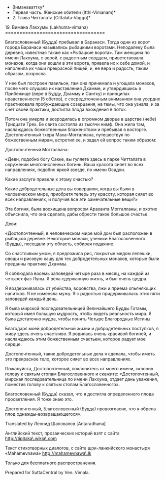 * Виманаваттху*
* Первая часть\. Женские обители \(Itthi\-Vimanam\)*
* 2\. Глава Читталата \(Cittalata\-Vaggo\)*

19\. Вимана Лакхумы \(Lakhuma\-vimana\)
\=\=\=\=\=\=\=\=\=\=\=\=\=\=\=\=\=\=\=\=\=\=\=\=\=\=\=\=\=\=\=\=\=\=\=

Благословенный \(Будда\) пребывал в Баранаси\. Тогда одни из ворот города Баранаси назывались рыбацкими воротами\. Неподалеку была деревня, известная также как «Рыбацкие ворота»\. Там женщина по имени Лакхума, с верой, с радостным сердцем, приветствовала монахов, когда они вошли в эти ворота, привела их к себе домой, и наполнила их чаши прекрасной пищей, и, ее вера и радость, таким образом, возросла\.

У нее был построен павильон, там она принимала и угощала монахов, после чего слушала их наставления Дхамме, и утвердившись в Прибежище \(вере в Будду, Дхамму и Сангху\) и принципах нравственности \(5 обетов\), с сосредоточенным вниманием она усердно практиковала пробуждающие созерцания, на темы, что она узнала, и за счет своей практики, достигла плода вхождения в поток\.

Потом она умерла и возродилась в огромном дворце в царстве \(небе\) Тридцати Трех\. Ее свита состояла из тысячи нимф\. Она жила там, наслаждаясь божественным блаженством и пребывая в восторге\. Достопочтенный тхера Маха\-Моггаллана, путешествуя по божественным мирам, встретил ее, и задал ей вопрос таким образом:

Достопочтенный Моггаллана:

«Деви, подобно богу Сакке, вы гуляете здесь в парке Читталата в окружении многочисленных богинь\. Ваша красота сияет во всех направлениях, подобно яркой звезде, по имени Осадхи\.

Какие заслуги привели к этому счастью?

Какие добродетельные дела вы совершили, когда вы были в человеческом мире, приобретя теперь эту красоту, которая сияет во всех направлениях, и получив все эти замечательные вещи?»

Эта богиня, была восхищена вопросом Араханта Моггалланы, и охотно объяснила, что она сделала, дабы обрести такое большое счастье\.

Деви:

«Достопочтенный, в человеческом мире мой дом был расположен в рыбацкой деревне\. Некоторые монахи, ученики Благословенного \(Будды\), посещали эту область, собирая подаяние\.

Со счастливым умом, я предложила рис, покрытые медом лепешки, овощи и рисовую кашу для тех добродетельных монахов, которые были преданны практике Дхаммы\.

Я соблюдала восемь заповедей четыре раза в месяц, на каждой из четырех фаз Луны\. Я вела сдержанную жизнь, и был очень щедра\.

Я воздерживалась от убийства, воровства, лжи и приема опьяняющих напитков\. Я не изменяла мужу\. Я с радостью придерживалась этих пяти заповедей каждый день\.

Я была мирской последовательницей Величайшего Будды Готамы, который имел большую мудрость, чтобы видеть реальность мира\. Я была достаточно мудра, чтобы понять Четыре Благородные Истины\.

Благодаря моей добродетельной жизни и добродетельных поступков, я живу здесь очень счастливо\. Я родилась очень красивой богиней, и наслаждаюсь этим божественным счастьем, которое радует мое сердце\.

Достопочтенный, такие добродетельные дела я сделала, чтобы иметь это прекрасное тело, которое сияет во всех направлениях\.

Пожалуйста, Достопочтенный, поклонитесь от моего имени, склонив голову к святым стопам Благословенного и скажите: «Достопочтенный, мирская последовательница по имени Лакхума, отдает дань уважения, поместив голову к святым стопам Благословенного»\.

Благословенный \(Будда\) сказал, что я достигла определенного плода просветления\. Я тоже знаю это\.

Достопочтенный, Благословенный \(Будда\) провозгласил, что я обрела плод однажды\-возвращающегося»\.

Translated by Леонид Шаповалов \[Antaradhana\]

Английский текст, прозаических историй взят с сайта <http://tipitaka\.wikia\.com>

Текст стихотворных диалогов, с сайта шри\-ланкийского монастыря «Mahamevnawa» <http://mahamevnawa\.lk>

Только для бесплатного распространения\.

Prepared for SuttaCentral by Ven\. Vimala\.